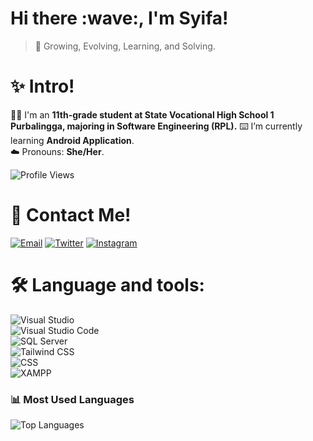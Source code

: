 <h1>Hi there :wave:, I'm Syifa!</h1>


> 📓 Growing, Evolving, Learning, and Solving.


# :sparkles: Intro!
:woman_student: I'm an **11th-grade student at State Vocational High School 1 Purbalingga, majoring in Software Engineering (RPL).**
:keyboard: I’m currently learning **Android Application**.  
:cloud: Pronouns: **She/Her**.

![Profile Views](https://komarev.com/ghpvc/?username=SyifaIsnan&label=Profile%20views&color=0e75b6&style=flat)


# :link: Contact Me!
[![Email](https://img.shields.io/badge/Email-D14836?style=flat-square&logo=gmail&logoColor=white)](mailto:SyifaIsnan@gmail.com)
[![Twitter](https://img.shields.io/badge/Twitter-1DA1F2?style=flat-square&logo=twitter&logoColor=white)](https://twitter.com/sqignora)
[![Instagram](https://img.shields.io/badge/Instagram-E4405F?style=flat-square&logo=instagram&logoColor=white)](https://www.instagram.com/i_syiff/)


# 🛠 Language and tools:
![Visual Studio](https://img.shields.io/badge/IDE-Visual%20Studio-purple?&logo=visual%20studio&logoColor=white)  
![Visual Studio Code](https://img.shields.io/badge/Text%20Editor-Visual%20Studio%20Code-blue?&logo=visual%20studio%20code&logoColor=blue)  
![SQL Server](https://img.shields.io/badge/Database-SQL%20Server-red?&logo=microsoft%20sql%20server&logoColor=white)  
![Tailwind CSS](https://img.shields.io/badge/CSS%20Framework-Tailwind%20CSS-0ea5e9?&logo=tailwind%20css&logoColor=white)  
![CSS](https://img.shields.io/badge/Style-CSS-blue?&logo=css3&logoColor=white)  
![XAMPP](https://img.shields.io/badge/Local%20Server-XAMPP-orange?&logo=xampp&logoColor=white)  


### :bar_chart: Most Used Languages
![Top Languages](https://github-readme-stats.vercel.app/api/top-langs/?username=SyifaIsnan&layout=compact)




